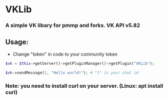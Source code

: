 # VKLib
### A simple VK libary for pmmp and forks. VK API v5.82
## Usage:
- Change "token" in code to your community token
```php
$vk = $this->getServer()->getPluginManager()->getPlugin("VKLib");

$vk->sendMessage(1, "Hello world!"); # "1" is your chat id
```
### Note: you need to install curl on your server. (Linux: apt install curl)
